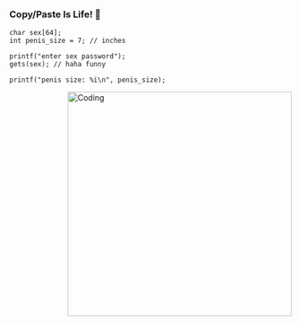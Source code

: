 ### Copy/Paste Is Life! 👋

    char sex[64];
    int penis_size = 7; // inches
     
    printf("enter sex password");
    gets(sex); // haha funny
     
    printf("penis size: %i\n", penis_size);

<img align="right" alt="Coding" width="400" src="https://github.com/tailstrash/weeeeee/blob/main/2ACC3DAF-EF61-4EE6-BEB7-1D248A87111D.jpg">
